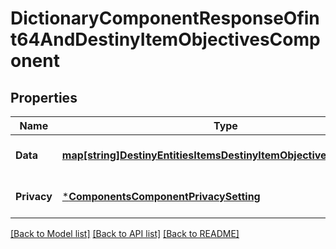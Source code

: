 # DictionaryComponentResponseOfint64AndDestinyItemObjectivesComponent

## Properties
Name | Type | Description | Notes
------------ | ------------- | ------------- | -------------
**Data** | [**map[string]DestinyEntitiesItemsDestinyItemObjectivesComponent**](Destiny.Entities.Items.DestinyItemObjectivesComponent.md) |  | [optional] [default to null]
**Privacy** | [***ComponentsComponentPrivacySetting**](Components.ComponentPrivacySetting.md) |  | [optional] [default to null]

[[Back to Model list]](../README.md#documentation-for-models) [[Back to API list]](../README.md#documentation-for-api-endpoints) [[Back to README]](../README.md)


